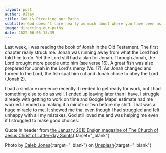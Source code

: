 ```yaml
---
layout: post
author: Riley
title: God is Directing our Paths
subtitle: God doesn't care nearly as much about where you have been as He does about where you are and, with His help, where you are willing to go. - Jeffery R Holland
image: directing-our-paths
date: 2022-06-05 18:39
---
```

Last week, I was reading the book of Jonah in the Old Testament. The first chapter really struck me. Jonah was running away from what the Lord had told him to do. Yet the Lord still had a plan for Jonah. Through Jonah, the Lord brought more people unto him (see verse 16). A great fish was also prepared for Jonah in the Lord's mercy (Vs. 17). As Jonah changed and turned to the Lord, the fish spat him out and Jonah chose to obey the Lord (Jonah 2).

I had a similar experience recently. I needed to get ready for work, but I had something else to do as well. I ended up leaving later than I have. I struggle already with getting to work on time and Google Maps' estimate had me worried. I ended up making it a minute or two before my shift. That was a huge miracle to me. It showed me that even though I had struggled and felt unhappy with all my mistakes, God still loved me and was helping me even if I struggled to make good choices.

Quote in header from [the January 2010 Ensign magazine of The Church of Jesus Christ of Latter-day Saints](https://www.churchofjesuschrist.org/study/ensign/2010/01/the-best-is-yet-to-be?lang=eng&id=p32#p32:~:text=God%20doesn%E2%80%99t%20care%20nearly%20as%20much%20about%20where%20you%20have%20been%20as%20He%20does%20about%20where%20you%20are%20and%2C%20with%20His%20help%2C%20where%20you%20are%20willing%20to%20go.){:target="_blank"}

Photo by [Caleb Jones](https://unsplash.com/@gcalebjones?utm_source=unsplash&utm_medium=referral&utm_content=creditCopyText){:target="_blank"} on [Unsplash](https://unsplash.com/photos/J3JMyXWQHXU?utm_source=unsplash&utm_medium=referral&utm_content=creditCopyText){:target="_blank"}